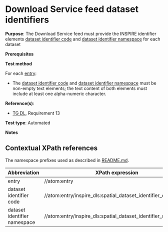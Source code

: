 # Download Service feed dataset identifiers

**Purpose**: The Download Service feed must provide the INSPIRE identifier elements [dataset identifier code](#datasetidentifiercode) and [dataset identifier namespace](#datasetidentifiernamespace) for each dataset

**Prerequisites**

**Test method**

For each [entry](#entry):

* The [dataset identifier code](#datasetidentifiercode) and [dataset identifier namespace](#datasetidentifiernamespace) must be non-empty text elements; the text content of both elements must include at least one alpha-numeric character.

**Reference(s)**:

* [TG DL](http://inspire.ec.europa.eu/id/ats/download-atom/master/atom-pre-defined/README#ref_TG_DL), Requirement 13

**Test type**: Automated

**Notes**

## Contextual XPath references

The namespace prefixes used as described in [README.md](http://inspire.ec.europa.eu/id/ats/download-atom/master/atom-pre-defined/README#namespaces).

Abbreviation                                               |  XPath expression
---------------------------------------------------------- | -------------------------------------------------------------------------
entry <a name="entry"></a> | //atom:entry
dataset identifier code <a name="datasetidentifiercode"></a> | //atom:entry/inspire_dls:spatial_dataset_identifier_code
dataset identifier namespace <a name="datasetidentifiernamespace"></a> | //atom:entry/inspire_dls:spatial_dataset_identifier_namespace
